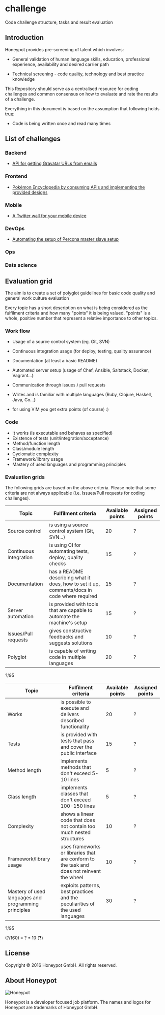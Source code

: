 # challenge
Code challenge structure, tasks and result evaluation

## Introduction

Honeypot provides pre-screening of talent which involves:

  * General validation of human language skills, education,
professional experience, availability and desired carrier path

  * Technical screening - code quality, technology and best practice
knowledge

This Repository should serve as a centralised resource for coding
challenges and common consensus on how to evaluate and rate the
results of a challenge.

Everything in this document is based on the assumption
that following holds true:

  * Code is being written once and read many times

## List of challenges

### Backend

* [API for getting Gravatar URLs from emails](/tasks/be_001.md)


### Frontend

* [Pokémon Encyclopedia by consuming APIs and implementing the provided designs](/tasks/fe_001.md)


### Mobile

* [A Twitter wall for your mobile device](/tasks/mo_001.md)


### DevOps

* [Automating the setup of Percona master slave setup](/tasks/do_001.md)


### Ops

### Data science

## Evaluation grid

The aim is to create a set of polyglot guidelines for basic code
quality and general work culture evaluation

Every topic has a short description on what is being considered as
the fulfilment criteria and how many "points" it is being valued.
"points" is a whole, positive number that represent a relative importance
to other topics.

### Work flow

* Usage of a source control system (eg. Git, SVN)
* Continuous integration usage (for deploy, testing, quality assurance)
* Documentation (at least a basic README)
* Automated server setup (usage of Chef, Ansible, Saltstack, Docker, Vagrant...)
* Communication through issues / pull requests
* Writes and is familiar with multiple languages (Ruby, Clojure, Haskell, Java, Go...)

* for using VIM you get extra points (of course) :)

### Code

* It works (is executable and behaves as specified)
* Existence of tests (unit/integration/acceptance)
* Method/function length
* Class/module length
* Cyclomatic complexity
* Framework/library usage
* Mastery of used languages and programming principles

### Evaluation grids

The following grids are based on the above criteria.
Please note that some criteria are not always applicable (i.e. Issues/Pull requests for coding challenges).

Topic | Fulfilment criteria | Available points | Assigned points
--- | --- | --- | ---
Source control | is using a source control system (Git, SVN...) | 20 | ?
Continuous Integration | is using CI for automating tests, deploy, quality checks | 15 | ?
Documentation | has a README describing what it does, how to set it up, comments/docs in code where required | 15 | ?
Server automation | is provided with tools that are capable to automate the machine's setup | 15 | ?
Issues/Pull requests | gives constructive feedbacks and suggests solutions | 10 | ?
Polyglot | is capable of writing code in multiple languages | 20 | ?

?/95

Topic | Fulfilment criteria | Available points | Assigned points
--- | --- | --- | ---
Works | is possible to execute and delivers described functionality | 20 | ?
Tests | is provided with tests that pass and cover the public interface | 15 | ?
Method length | implements methods that don't exceed 5-10 lines | 5 | ?
Class length | implements classes that don't exceed 100-150 lines | 5 | ?
Complexity | shows a linear code that does not contain too much nested structures | 10 | ?
Framework/library usage | uses frameworks or libraries that are conform to the task and does not reinvent the wheel | 10 | ?
Mastery of used languages and programming principles | exploits patterns, best practices and the peculiarities of the used languages | 30 | ?

?/95

(?/160) = ? * 10 (**?**)


License
-------

Copyright © 2016 Honeypot GmbH. All rights reserved.


About Honeypot
--------------

![Honeypot](https://www.honeypot.io/logo.png)

Honeypot is a developer focused job platform.
The names and logos for Honeypot are trademarks of Honeypot GmbH.

